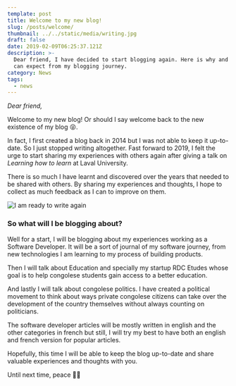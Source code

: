 ```yaml
---
template: post
title: Welcome to my new blog!
slug: /posts/welcome/
thumbnail: ../../static/media/writing.jpg
draft: false
date: 2019-02-09T06:25:37.121Z
description: >-
  Dear friend, I have decided to start blogging again. Here is why and what you
  can expect from my blogging journey.
category: News
tags:
  - news
---
```

_Dear friend,_

Welcome to my new blog! Or should I say welcome back to the new existence of my blog 😝. 

In fact, I first created a blog back in 2014 but I was not able to keep it up-to-date. So I just stopped writing altogether.
Fast forward to 2019, I felt the urge to start sharing my experiences with others again after giving a talk on _Learning how to learn_ at Laval University.

There is so much I have learnt and discovered over the years that needed to be shared with others.
By sharing my experiences and thoughts, I hope to collect as much feedback as I can to improve on them.

![I am ready to write again](/media/writing.jpg)

### So what will I be blogging about?

Well for a start, I will be blogging about my experiences working as a Software Developer. 
It will be a sort of journal of my software journey, from new technologies I am learning to my process of building products.

Then I will talk about Education and specially my startup RDC Etudes whose goal is to help congolese students gain access to a better education.

And lastly I will talk about congolese politics. I have created a political movement to think about ways private congolese citizens can take over the development of the country themselves without always counting on politicians.

The software developer articles will be mostly written in english and the other categories in french but still, I will try my best to have both an english and french version for popular articles.

Hopefully, this time I will be able to keep the blog up-to-date and share valuable experiences and thoughts with you.

Until next time, peace ✌🏾
